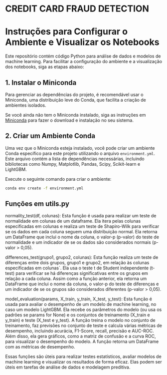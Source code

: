 # CREDIT CARD FRAUD DETECTION 

# Instruções para Configurar o Ambiente e Visualizar os Notebooks

Este repositório contém código Python para análise de dados e modelos de machine learning. Para facilitar a configuração do ambiente e a visualização dos notebooks, siga as etapas abaixo:

## 1. Instalar o Miniconda

Para gerenciar as dependências do projeto, é recomendável usar o Miniconda, uma distribuição leve do Conda, que facilita a criação de ambientes isolados.

Se você ainda não tem o Miniconda instalado, siga as instruções em [Miniconda](https://docs.conda.io/en/latest/miniconda.html) para fazer o download e instalação no seu sistema.

## 2. Criar um Ambiente Conda

Uma vez que o Miniconda esteja instalado, você pode criar um ambiente Conda específico para este projeto utilizando o arquivo `environment.yml`. Este arquivo contém a lista de dependências necessárias, incluindo bibliotecas como Numpy, Matplotlib, Pandas, Scipy, Scikit-learn e LightGBM.

Execute o seguinte comando para criar o ambiente:

```bash
conda env create -f environment.yml
```

## Funções em utils.py

normality_test(df, colunas): Esta função é usada para realizar um teste de normalidade em colunas de um dataframe. Ela itera pelas colunas especificadas em colunas e realiza um teste de Shapiro-Wilk para verificar se os dados em cada coluna seguem uma distribuição normal. Ela retorna um DataFrame que inclui o nome da coluna, o valor-p (p-valor) do teste de normalidade e um indicador de se os dados são considerados normais (p-valor > 0,05).

differences_test(grupo1, grupo2, colunas): Esta função realiza um teste de diferenças entre dois grupos, grupo1 e grupo2, em relação às colunas especificadas em colunas`. Ela usa o teste t de Student independente (t-test) para verificar se há diferenças significativas entre os grupos em relação a cada coluna. Assim como a função anterior, ela retorna um DataFrame que inclui o nome da coluna, o valor-p do teste de diferenças e um indicador de se os grupos são considerados diferentes (p-valor > 0,05).

model_evaluation(params, X_train, y_train, X_test, y_test): Esta função é usada para avaliar o desempenho de um modelo de machine learning, no caso um modelo LightGBM. Ela recebe os parâmetros do modelo (ou usa os padrões se params for None) e os conjuntos de treinamento (X_train e y_train) e teste (X_test e y_test). A função treina o modelo no conjunto de treinamento, faz previsões no conjunto de teste e calcula várias métricas de desempenho, incluindo acurácia, F1-Score, recall, precisão e AUC-ROC. Além disso, ela gera gráficos, como a matriz de confusão e a curva ROC, para visualizar o desempenho do modelo. A função retorna um DataFrame com as métricas de desempenho.

Essas funções são úteis para realizar testes estatísticos, avaliar modelos de machine learning e visualizar os resultados de forma eficaz. Elas podem ser úteis em tarefas de análise de dados e modelagem preditiva.

